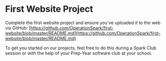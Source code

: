 # First Website Project

Complete the first website project and ensure you've uploaded it to the web via GitHub: [https://github.com/OperationSpark/first-website/blob/master/README.md](https://github.com/OperationSpark/first-website/blob/master/README.md)

To get you started on our projects, feel free to do this during a Spark Club session or with the help of your Prep-Year software club at your school.